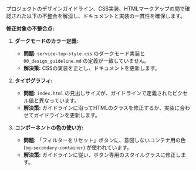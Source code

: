 プロジェクトのデザインガイドライン、CSS実装、HTMLマークアップの間で確認された以下の不整合を解消し、ドキュメントと実装の一貫性を確保します。

**修正対象の不整合点:**

1.  **ダークモードのカラー定義:**
    *   **問題:** `service-top-style.css` のダークモード実装と `00_design_guideline.md` の定義が一致していません。
    *   **解決策:** CSSの実装を正とし、ドキュメントを更新します。

2.  **タイポグラフィ:**
    *   **問題:** `index.html` の見出しサイズが、ガイドラインで定義されたピクセル値と異なっています。
    *   **解決策:** ガイドラインに沿ってHTMLのクラスを修正するか、実装に合わせてガイドラインを更新します。

3.  **コンポーネントの色の使い方:**
    *   **問題:** 「フィルターをリセット」ボタンに、意図しないコンテナ用の色 (`bg-secondary-container`) が使われています。
    *   **解決策:** ガイドラインに従い、ボタン専用のスタイルクラスに修正します。